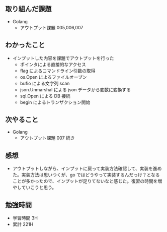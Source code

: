 ## 取り組んだ課題

- Golang
  - アウトプット課題 005,006,007

## わかったこと

- インプットした内容を課題でアウトプットを行った
  - ポインタによる直接的なアクセス
  - flag によるコマンドライン引数の取得
  - os.Open によるファイルオープン
  - bufio による文字列 scan
  - json.Unmarshal による json データから変数に変換する
  - sql.Open による DB 接続
  - begin によるトランザクション開始

## 次やること

- Golang
  - アウトプット課題 007 続き

## 感想

- アウトプットしながら、インプットに戻って実装方法確認して、実装を進めた。実装方法は思いつくが、go ではどうやって実装するんだっけ？となることが多かったので、インプットが足りてないなと感じた。復習の時間を増やしていこうと思う。

## 勉強時間

- 学習時間 3H
- 累計 221H
